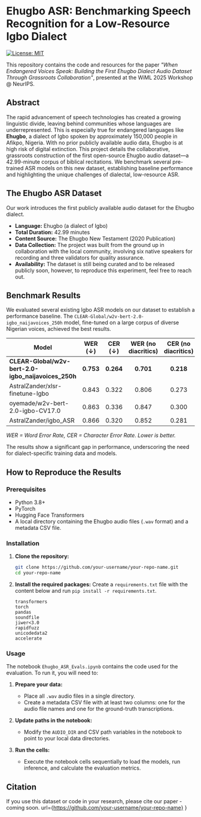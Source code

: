 # Ehugbo ASR: Benchmarking Speech Recognition for a Low-Resource Igbo Dialect

[![License: MIT](https://img.shields.io/badge/License-MIT-yellow.svg)](https://opensource.org/licenses/MIT)

This repository contains the code and resources for the paper *"When Endangered Voices Speak: Building the First Ehugbo Dialect Audio Dataset Through Grassroots Collaboration"*, presented at the WiML 2025 Workshop @ NeurIPS.

## Abstract

The rapid advancement of speech technologies has created a growing linguistic divide, leaving behind communities whose languages are underrepresented. This is especially true for endangered languages like **Ehugbo**, a dialect of Igbo spoken by approximately 150,000 people in Afikpo, Nigeria. With no prior publicly available audio data, Ehugbo is at high risk of digital extinction. This project details the collaborative, grassroots construction of the first open-source Ehugbo audio dataset—a 42.99-minute corpus of biblical recitations. We benchmark several pre-trained ASR models on this new dataset, establishing baseline performance and highlighting the unique challenges of dialectal, low-resource ASR.

## The Ehugbo ASR Dataset

Our work introduces the first publicly available audio dataset for the Ehugbo dialect.

*   **Language:** Ehugbo (a dialect of Igbo)
*   **Total Duration:** 42.99 minutes
*   **Content Source:** The Ehugbo New Testament (2020 Publication)
*   **Data Collection:** The project was built from the ground up in collaboration with the local community, involving six native speakers for recording and three validators for quality assurance.
*   **Availability:** The dataset is still being curated and to be released publicly soon, however, to reproduce this experiment, feel free to reach out.

## Benchmark Results

We evaluated several existing Igbo ASR models on our dataset to establish a performance baseline. The `CLEAR-Global/w2v-bert-2.0-igbo_naijavoices_250h` model, fine-tuned on a large corpus of diverse Nigerian voices, achieved the best results.

| Model                                            | WER (↓) | CER (↓) | WER (no diacritics) | CER (no diacritics) |
| ------------------------------------------------ | :-----: | :-----: | :-----------------: | :-----------------: |
| **CLEAR-Global/w2v-bert-2.0-igbo\_naijavoices\_250h** | **0.753** | **0.264** |      **0.701**      |      **0.218**      |
| AstralZander/xlsr-finetune-Igbo                    |  0.843  |  0.322  |        0.806        |        0.273        |
| oyemade/w2v-bert-2.0-igbo-CV17.0                   |  0.863  |  0.336  |        0.847        |        0.300        |
| AstralZander/igbo\_ASR                             |  0.866  |  0.320  |        0.852        |        0.281        |

*WER = Word Error Rate, CER = Character Error Rate. Lower is better.*

The results show a significant gap in performance, underscoring the need for dialect-specific training data and models.

## How to Reproduce the Results

### Prerequisites

*   Python 3.8+
*   PyTorch
*   Hugging Face Transformers
*   A local directory containing the Ehugbo audio files (`.wav` format) and a metadata CSV file.

### Installation

1.  **Clone the repository:**
    ```bash
    git clone https://github.com/your-username/your-repo-name.git
    cd your-repo-name
    ```

2.  **Install the required packages:**
    Create a `requirements.txt` file with the content below and run `pip install -r requirements.txt`.
    ```
    transformers
    torch
    pandas
    soundfile
    jiwer<3.0
    rapidfuzz
    unicodedata2
    accelerate
    ```

### Usage

The notebook `Ehugbo_ASR_Evals.ipynb` contains the code used for the evaluation. To run it, you will need to:

1.  **Prepare your data:**
    *   Place all `.wav` audio files in a single directory.
    *   Create a metadata CSV file with at least two columns: one for the audio file names and one for the ground-truth transcriptions.

2.  **Update paths in the notebook:**
    *   Modify the `AUDIO_DIR` and CSV path variables in the notebook to point to your local data directories.

3.  **Run the cells:**
    *   Execute the notebook cells sequentially to load the models, run inference, and calculate the evaluation metrics.

## Citation

If you use this dataset or code in your research, please cite our paper - coming soon.
  url={https://github.com/your-username/your-repo-name}
}
